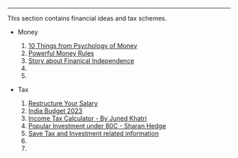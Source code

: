 ----

This section contains financial ideas and tax schemes.

- Money 
  1. <a href="https://www.linkedin.com/posts/warikoo_10-things-i-learned-from-the-book-psychology-activity-7047865601834246145-LGhb" target="_blank">10 Things from Psychology of Money</a>
  2. <a href="https://www.linkedin.com/posts/warikoo_10-powerful-money-rules-activity-7033993775941062656-Z-s7" target="_blank">Powerful Money Rules</a>
  3. <a href="https://www.linkedin.com/posts/thewokesalaryman_tws-fail-at-fire-activity-6937618147629756416-zyEr" target="_blank">Story about Finanical Independence</a>
  4. <a href="" target="_blank"></a>
  5. <a href="" target="_blank"></a>
  
- Tax
  1. <a href="https://www.linkedin.com/posts/jayantmenghani_india-tax-salary-activity-7051011499451981824-vZXy" target="_blank">Restructure Your Salary</a>
  2. <a href="https://www.linkedin.com/posts/krishcdbry_budget2023-itr-taxregime-activity-7026443496014188545-jQDX" target="_blank">India Budget 2023</a>
  3. <a href="https://www.linkedin.com/posts/juned-khatri_tax-savetaxes-incometaxcalculator-activity-7027143105116024832-yeKX" target="_blank">Income Tax Calculator - By Juned Khatri</a>
  4. <a href="https://www.linkedin.com/posts/sharanhegde95_you-might-buy-a-life-insurance-policy-just-activity-7043513273412988929-kNwF" target="_blank">Popular Investment under 80C - Sharan Hedge</a>
  5. <a href="https://www.linkedin.com/posts/riti2409_investment-fresher-freshers-activity-6978201868795559936-ajWl" target="_blank">Save Tax and Investment related information</a>
  6. <a href="" target="_blank"></a>
  7. <a href="" target="_blank"></a>